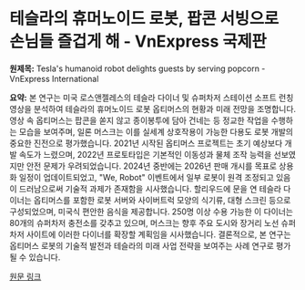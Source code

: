 # 테슬라의 휴머노이드 로봇, 팝콘 서빙으로 손님들 즐겁게 해 - VnExpress 국제판

**원제목:** Tesla's humanoid robot delights guests by serving popcorn - VnExpress International

**요약:** 본 연구는 미국 로스앤젤레스의 테슬라 다이너 및 슈퍼차저 스테이션 소프트 런칭 영상을 분석하여 테슬라의 휴머노이드 로봇 옵티머스의 현황과 미래 전망을 조명합니다.  영상 속 옵티머스는 팝콘을 쏟지 않고 종이봉투에 담아 건네는 등 정교한 작업을 수행하는 모습을 보여주며, 일론 머스크는 이를 실세계 상호작용이 가능한 다용도 로봇 개발의 중요한 진전으로 평가했습니다.  2021년 시작된 옵티머스 프로젝트는 초기 예상보다 개발 속도가 느렸으며, 2022년 프로토타입은 기본적인 이동성과 물체 조작 능력을 선보였지만 안전 문제가 우려되었습니다.  2024년 중반에는 2026년 판매 개시를 목표로 상용화 일정이 업데이트되었고,  "We, Robot" 이벤트에서 일부 로봇이 원격 조정되고 있음이 드러남으로써 기술적 과제가 존재함을 시사했습니다.  할리우드에 문을 연 테슬라 다이너는 옵티머스를 포함한 로봇 서버와 사이버트럭 모양의 식기류, 대형 스크린 등으로 구성되었으며,  미국식 편안한 음식을 제공합니다.  250명 이상 수용 가능한 이 다이너는 80개의 슈퍼차저 충전소를 갖추고 있으며, 머스크는 향후 주요 도시와 장거리 노선 슈퍼차저 사이트에 이러한 다이너를 확장할 계획임을 시사했습니다.  결론적으로, 본 연구는 옵티머스 로봇의 기술적 발전과 테슬라의 미래 사업 전략을 보여주는 사례 연구로 평가될 수 있습니다.

[원문 링크](https://e.vnexpress.net/news/tech/tech-news/tesla-s-humanoid-robot-delights-guests-by-serving-popcorn-4918273.html)
